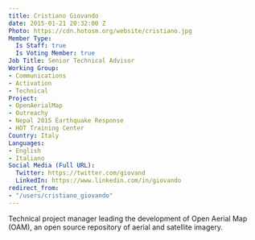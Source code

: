 ```yaml
---
title: Cristiano Giovando
date: 2015-01-21 20:32:00 Z
Photo: https://cdn.hotosm.org/website/cristiano.jpg
Member Type:
  Is Staff: true
  Is Voting Member: true
Job Title: Senior Technical Advisor
Working Group:
- Communications
- Activation
- Technical
Project:
- OpenAerialMap
- Outreachy
- Nepal 2015 Earthquake Response
- HOT Training Center
Country: Italy
Languages:
- English
- Italiano
Social Media (Full URL):
  Twitter: https://twitter.com/giovand
  LinkedIn: https://www.linkedin.com/in/giovando
redirect_from:
- "/users/cristiano_giovando"
---
```


<p>Technical project manager leading the development of Open Aerial Map (OAM), an open source repository of aerial and satellite imagery.</p>
